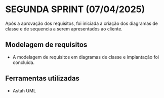 # SEGUNDA SPRINT (07/04/2025)

Após a aprovação dos requisitos, foi iniciada a criação dos diagramas de classe e de sequencia a serem apresentados ao cliente.

## Modelagem de requisitos
* A modelagem de requisitos em diagramas de classe e implantação foi concluída.

## Ferramentas utilizadas
* Astah UML

